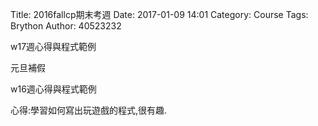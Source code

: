 Title: 2016fallcp期末考週
Date: 2017-01-09 14:01
Category: Course
Tags: Brython
Author: 40523232

w17週心得與程式範例

元旦補假

w16週心得與程式範例

心得:學習如何寫出玩遊戲的程式,很有趣.

<!-- PELICAN_END_SUMMARY -->

<!-- 導入 Brython 標準程式庫 -->
<script type="text/javascript" 
    src="https://cdn.rawgit.com/brython-dev/brython/master/www/src/brython_dist.js">
</script>

<!-- 啟動 Brython -->
<script>
window.onload=function(){
brython(1);
}
</script>

<!-- 以下實際利用  Brython 畫圖 -->
<script type="text/python3">
from browser import alert
import random

ans = random.randint(1, 100)

a_in = int(input("輸入整數:"))
guess = 1

while ans != a_in:
    if a_in < ans:
        a_in = int(input("too small"))
    else:
        a_in = int(input("too big"))
    guess += 1
    
alert("答對 ,猜了" + (str(guess)) + "次")
</script>

